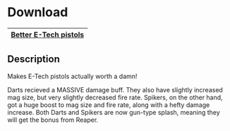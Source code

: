 # Download
[Better E-Tech pistols](https://raw.githubusercontent.com/BLCM/BLCMods/master/Borderlands%202%20mods/Battle-Bee/Better%20E-Tech%20Pistols) |
----|

## Description
 Makes E-Tech pistols actually worth a damn! 

 Darts recieved a MASSIVE damage buff. They also have slightly increased mag size, but very slightly decreased fire rate.
 Spikers, on the other hand, got a huge boost to mag size and fire rate, along with a hefty damage increase.
 Both Darts and Spikers are now gun-type splash, meaning they will get the bonus from Reaper.